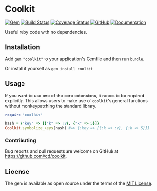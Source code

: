# Coolkit

[![Gem](https://img.shields.io/gem/v/coolkit)](https://rubygems.org/gems/coolkit)
[![Build Status](https://travis-ci.org/tcd/coolkit.svg?branch=master)](https://travis-ci.org/tcd/coolkit)
[![Coverage Status](https://coveralls.io/repos/github/tcd/coolkit/badge.svg?branch=master)](https://coveralls.io/github/tcd/coolkit?branch=master)
[![GitHub](https://img.shields.io/github/license/tcd/coolkit)](https://github.com/tcd/coolkit/blob/master/LICENSE.txt)
[![Documentation](http://img.shields.io/badge/docs-rubydoc.org-blue.svg)](https://www.rubydoc.info/gems/coolkit)

Useful ruby code with no dependencies.

## Installation

Add `gem "coolkit"` to your application's Gemfile and then run `bundle`.

Or install it yourself as `gem install coolkit`

## Usage

If you want to use one of the core extensions, it needs to be required explicitly.
This allows users to make use of `coolkit`'s general functions without monkeypatching the standard library.

```ruby
require "coolkit"

hash = {"key" => [{"k" => :v}, {"k" => 5}]}
Coolkit.symbolize_keys(hash) #=> {:key => [{:k => :v}, {:k => 5}]}

```

### Contributing

Bug reports and pull requests are welcome on GitHub at https://github.com/tcd/coolkit.

## License

The gem is available as open source under the terms of the [MIT License](https://opensource.org/licenses/MIT).
